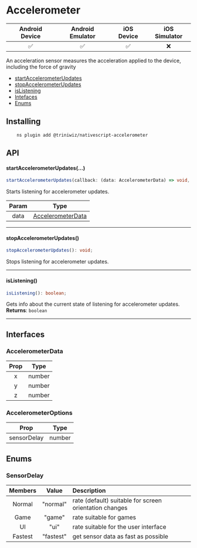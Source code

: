 # Accelerometer

|   Android Device  |   Android Emulator    |   iOS Device  |   iOS Simulator   |
| :-------------:     |:-------------:        |:-------------:| :-----:            |
| :white_check_mark:|:white_check_mark:     |:white_check_mark:|    :x:| 


An acceleration sensor measures the acceleration applied to the device, including the force of gravity

- [startAccelerometerUpdates](accelerometer.md#startaccelerometerupdates)
- [stopAccelerometerUpdates](accelerometer.md#stopaccelerometerupdates)
- [isListening](accelerometer.md#islistening)
- [Intefaces](accelerometer.md#interfaces)
- [Enums](accelerometer.md#enums)

## Installing 

```base
    ns plugin add @triniwiz/nativescript-accelerometer
```


## API
#### startAccelerometerUpdates(...)
```ts
startAccelerometerUpdates(callback: (data: AccelerometerData) => void, options?: AccelerometerOptions): void;
```
Starts listening for accelerometer updates.

| Param   | Type     |
| :---:     | :---:     |
| data    | [AccelerometerData](accelerometer.md#accelerometerdata)  |

---

#### stopAccelerometerUpdates()
```ts
stopAccelerometerUpdates(): void;
```
Stops listening for accelerometer updates.

---

#### isListening()
```ts
isListening(): boolean;
```
Gets info about the current state of listening for accelerometer updates.
**Returns**: `boolean`

---

## Interfaces

### AccelerometerData
| Prop  | Type      |
| :---: | :---:     |
| x     |   number  |
| y     |   number  |
| z     |   number  |

### AccelerometerOptions
| Prop  | Type      |
| :---: | :---:     |
| sensorDelay|   number  |

## Enums

### SensorDelay
| Members   | Value     | Description |
| :---:     | :---:     | :---       |
| Normal    | "normal"  | rate (default) suitable for screen orientation changes |
| Game      | "game"    | rate suitable for games |
| UI        | "ui"      | rate suitable for the user interface | 
| Fastest   | "fastest" | get sensor data as fast as possible |